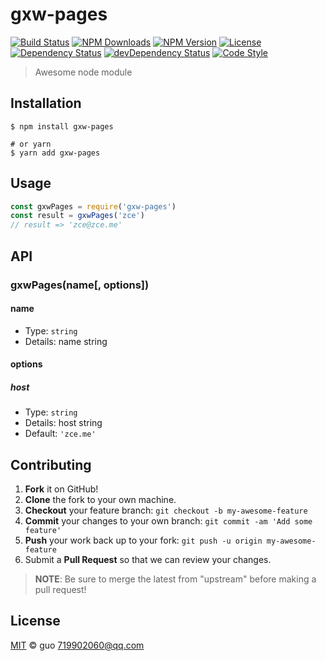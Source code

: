 # gxw-pages

[![Build Status][travis-image]][travis-url]
[![NPM Downloads][downloads-image]][downloads-url]
[![NPM Version][version-image]][version-url]
[![License][license-image]][license-url]
[![Dependency Status][dependency-image]][dependency-url]
[![devDependency Status][devdependency-image]][devdependency-url]
[![Code Style][style-image]][style-url]

> Awesome node module

## Installation

```shell
$ npm install gxw-pages

# or yarn
$ yarn add gxw-pages
```

## Usage

<!-- TODO: Introduction of API use -->

```javascript
const gxwPages = require('gxw-pages')
const result = gxwPages('zce')
// result => 'zce@zce.me'
```

## API

<!-- TODO: Introduction of API -->

### gxwPages(name[, options])

#### name

- Type: `string`
- Details: name string

#### options

##### host

- Type: `string`
- Details: host string
- Default: `'zce.me'`

## Contributing

1. **Fork** it on GitHub!
2. **Clone** the fork to your own machine.
3. **Checkout** your feature branch: `git checkout -b my-awesome-feature`
4. **Commit** your changes to your own branch: `git commit -am 'Add some feature'`
5. **Push** your work back up to your fork: `git push -u origin my-awesome-feature`
6. Submit a **Pull Request** so that we can review your changes.

> **NOTE**: Be sure to merge the latest from "upstream" before making a pull request!

## License

[MIT](LICENSE) &copy; guo <719902060@qq.com>



[travis-image]: https://img.shields.io/travis/demong89/gxw-pages/master.svg
[travis-url]: https://travis-ci.org/demong89/gxw-pages
[downloads-image]: https://img.shields.io/npm/dm/gxw-pages.svg
[downloads-url]: https://npmjs.org/package/gxw-pages
[version-image]: https://img.shields.io/npm/v/gxw-pages.svg
[version-url]: https://npmjs.org/package/gxw-pages
[license-image]: https://img.shields.io/github/license/demong89/gxw-pages.svg
[license-url]: https://github.com/demong89/gxw-pages/blob/master/LICENSE
[dependency-image]: https://img.shields.io/david/demong89/gxw-pages.svg
[dependency-url]: https://david-dm.org/demong89/gxw-pages
[devdependency-image]: https://img.shields.io/david/dev/demong89/gxw-pages.svg
[devdependency-url]: https://david-dm.org/demong89/gxw-pages?type=dev
[style-image]: https://img.shields.io/badge/code_style-standard-brightgreen.svg
[style-url]: https://standardjs.com
